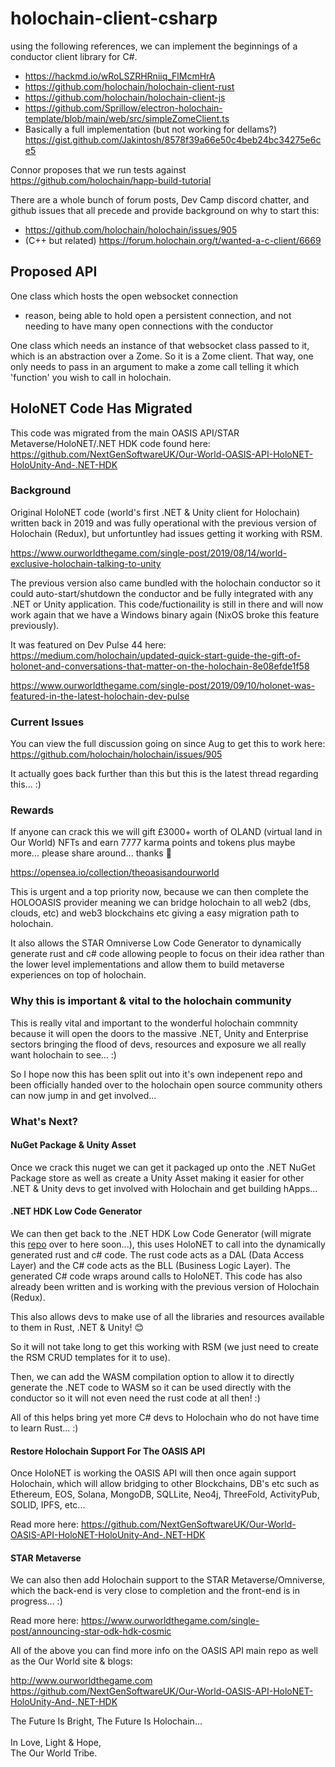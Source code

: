 # holochain-client-csharp

using the following references, we can implement the beginnings of a conductor client library for C#. 
- https://hackmd.io/wRoLSZRHRniiq_FlMcmHrA
- https://github.com/holochain/holochain-client-rust
- https://github.com/holochain/holochain-client-js 
- https://github.com/Sprillow/electron-holochain-template/blob/main/web/src/simpleZomeClient.ts
- Basically a full implementation (but not working for dellams?) https://gist.github.com/Jakintosh/8578f39a66e50c4beb24bc34275e6ce5

Connor proposes that we run tests against https://github.com/holochain/happ-build-tutorial

There are a whole bunch of forum posts, Dev Camp discord chatter, and github issues that all precede and provide background on why to start this:
- https://github.com/holochain/holochain/issues/905
- (C++ but related) https://forum.holochain.org/t/wanted-a-c-client/6669


## Proposed API

One class which hosts the open websocket connection
  - reason, being able to hold open a persistent connection, and not needing to have many open connections with the conductor

One class which needs an instance of that websocket class passed to it, which is an abstraction over a Zome. So it is a Zome client. That way, one only needs to pass in an argument to make a zome call telling it which 'function' you wish to call in holochain. 

## HoloNET Code Has Migrated

This code was migrated from the main OASIS API/STAR Metaverse/HoloNET/.NET HDK code found here:
https://github.com/NextGenSoftwareUK/Our-World-OASIS-API-HoloNET-HoloUnity-And-.NET-HDK

### Background

Original HoloNET code (world's first .NET & Unity client for Holochain) written back in 2019 and was fully operational with the previous version of Holochain (Redux), but unfortuntley had issues getting it working with RSM. 

https://www.ourworldthegame.com/single-post/2019/08/14/world-exclusive-holochain-talking-to-unity

The previous version also came bundled with the holochain conductor so it could auto-start/shutdown the conductor and be fully integrated with any .NET or Unity application. This code/fuctionaility is still in there and will now work again that we have a Windows binary again (NixOS broke this feature previously).

It was featured on Dev Pulse 44 here:
https://medium.com/holochain/updated-quick-start-guide-the-gift-of-holonet-and-conversations-that-matter-on-the-holochain-8e08efde1f58

https://www.ourworldthegame.com/single-post/2019/09/10/holonet-was-featured-in-the-latest-holochain-dev-pulse

### Current Issues

You can view the full discussion going on since Aug to get this to work here:
https://github.com/holochain/holochain/issues/905

It actually goes back further than this but this is the latest thread regarding this... :)

### Rewards

If anyone can crack this we will gift £3000+ worth of OLAND (virtual land in Our World) NFTs and earn 7777 karma points and tokens plus maybe more... please share around... thanks 🙏

https://opensea.io/collection/theoasisandourworld

This is urgent and a top priority now, because we can then complete the HOLOOASIS provider meaning we can bridge holochain to all web2 (dbs, clouds, etc) and web3 blockchains etc giving a easy migration path to holochain. 

It also allows the STAR Omniverse Low Code Generator to dynamically generate rust and c# code allowing people to focus on their idea rather than the lower level implementations and allow them to build metaverse experiences on top of holochain. 

### Why this is important & vital to the holochain community

This is really vital and important to the wonderful holochain commnity because it will open the doors to the massive .NET, Unity and Enterprise sectors bringing the flood of devs, resources and exposure we all really want holochain to see... :)

So I hope now this has been split out into it's own indepenent repo and been officially handed over to the holochain open source community others can now jump in and get involved...


### What's Next? 

#### NuGet Package & Unity Asset

Once we crack this nuget we can get it packaged up onto the .NET NuGet Package store as well as create a Unity Asset making it easier for other .NET & Unity devs to get involved with Holochain and get building hApps... 

#### .NET HDK Low Code Generator

We can then get back to the .NET HDK Low Code Generator (will migrate this <a href='https://github.com/NextGenSoftwareUK/Our-World-OASIS-API-HoloNET-HoloUnity-And-.NET-HDK/tree/master/NextGenSoftware.Holochain.HoloNET.HDK.Core'>repo</a> over to here soon...), this uses HoloNET to call into the dynamically generated rust and c# code. The rust code acts as a DAL (Data Access Layer) and the C# code acts as the BLL (Business Logic Layer). The generated C# code wraps around calls to HoloNET. This code has also already been written and is working with the previous version of Holochain (Redux).

This also allows devs to make use of all the libraries and resources available to them in Rust, .NET & Unity! 😊

So it will not take long to get this working with RSM (we just need to create the RSM CRUD templates for it to use).

Then, we can add the WASM compilation option to allow it to directly generate the .NET code to WASM so it can be used directly with the conductor so it will not even need the rust code at all then! :)

All of this helps bring yet more C# devs to Holochain who do not have time to learn Rust... :)

#### Restore Holochain Support For The OASIS API

Once HoloNET is working the OASIS API will then once again support Holochain, which will allow bridging to other Blockchains, DB's etc such as Ethereum, EOS, Solana, MongoDB, SQLLite, Neo4j, ThreeFold, ActivityPub, SOLID, IPFS, etc...

Read more here:
https://github.com/NextGenSoftwareUK/Our-World-OASIS-API-HoloNET-HoloUnity-And-.NET-HDK

#### STAR Metaverse

We can also then add Holochain support to the STAR Metaverse/Omniverse, which the back-end is very close to completion and the front-end is in progress... :)

Read more here:
https://www.ourworldthegame.com/single-post/announcing-star-odk-hdk-cosmic

All of the above you can find more info on the OASIS API main repo as well as the Our World site & blogs:

http://www.ourworldthegame.com <br>
https://github.com/NextGenSoftwareUK/Our-World-OASIS-API-HoloNET-HoloUnity-And-.NET-HDK

The Future Is Bright, The Future Is Holochain...
<br><br>
In Love, Light & Hope, <br>
The Our World Tribe.

